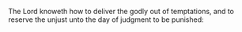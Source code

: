 The Lord knoweth how to deliver the godly out of temptations, and to reserve the unjust unto the day of judgment to be punished:
